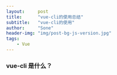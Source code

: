 ```yaml
---
layout:     post
title:      "vue-cli的使用总结"
subtitle:   "vue-cli的使用"
author:     "Sone"
header-img: "img/post-bg-js-version.jpg"
tags:
    - Vue
---
```

### vue-cli 是什么？


### 
